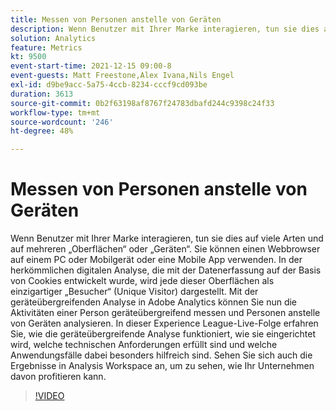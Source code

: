 ```yaml
---
title: Messen von Personen anstelle von Geräten
description: Wenn Benutzer mit Ihrer Marke interagieren, tun sie dies auf viele Arten und auf mehreren „Oberflächen“ oder „Geräten“. Sie können einen Webbrowser auf einem PC oder Mobilgerät oder eine Mobile App verwenden. In der herkömmlichen digitalen Analyse, die mit der Datenerfassung auf der Basis von Cookies entwickelt wurde, wird jede dieser Oberflächen als einzigartiger „Besucher“ (Unique Visitor) dargestellt. Mit der geräteübergreifenden Analyse in Adobe Analytics können Sie nun die Aktivitäten einer Person geräteübergreifend messen und Personen anstelle von Geräten analysieren. In dieser Experience League-Live-Folge erfahren Sie, wie die geräteübergreifende Analyse funktioniert, wie sie eingerichtet wird, welche technischen Anforderungen erfüllt sind und welche Anwendungsfälle dabei besonders hilfreich sind. Sehen Sie sich auch die Ergebnisse in Analysis Workspace an, um zu sehen, wie Ihr Unternehmen davon profitieren kann.
solution: Analytics
feature: Metrics
kt: 9500
event-start-time: 2021-12-15 09:00-8
event-guests: Matt Freestone,Alex Ivana,Nils Engel
exl-id: d9be9acc-5a75-4ccb-8234-cccf9cd093be
duration: 3613
source-git-commit: 0b2f63198af8767f24783dbafd244c9398c24f33
workflow-type: tm+mt
source-wordcount: '246'
ht-degree: 48%

---
```


# Messen von Personen anstelle von Geräten

Wenn Benutzer mit Ihrer Marke interagieren, tun sie dies auf viele Arten und auf mehreren „Oberflächen“ oder „Geräten“. Sie können einen Webbrowser auf einem PC oder Mobilgerät oder eine Mobile App verwenden. In der herkömmlichen digitalen Analyse, die mit der Datenerfassung auf der Basis von Cookies entwickelt wurde, wird jede dieser Oberflächen als einzigartiger „Besucher“ (Unique Visitor) dargestellt. Mit der geräteübergreifenden Analyse in Adobe Analytics können Sie nun die Aktivitäten einer Person geräteübergreifend messen und Personen anstelle von Geräten analysieren. In dieser Experience League-Live-Folge erfahren Sie, wie die geräteübergreifende Analyse funktioniert, wie sie eingerichtet wird, welche technischen Anforderungen erfüllt sind und welche Anwendungsfälle dabei besonders hilfreich sind. Sehen Sie sich auch die Ergebnisse in Analysis Workspace an, um zu sehen, wie Ihr Unternehmen davon profitieren kann.


>[!VIDEO](https://video.tv.adobe.com/v/339318/?quality=12&learn=on)

